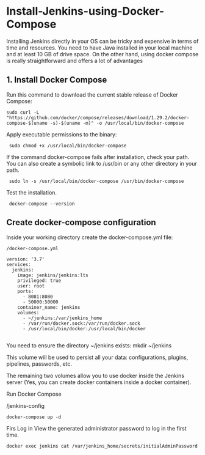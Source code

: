 # Install-Jenkins-using-Docker-Compose

Installing Jenkins directly in your OS can be tricky and expensive in terms of time and resources. You need to have Java installed in your local machine and at least 10 GB of drive space. On the other hand, using docker compose is really straightforward and offers a lot of advantages

## 1. Install Docker Compose

Run this command to download the current stable release of Docker Compose:
```
sudo curl -L "https://github.com/docker/compose/releases/download/1.29.2/docker-compose-$(uname -s)-$(uname -m)" -o /usr/local/bin/docker-compose
```
Apply executable permissions to the binary:
```
 sudo chmod +x /usr/local/bin/docker-compose
 ```
If the command docker-compose fails after installation, check your path. You can also create a symbolic link to /usr/bin or any other directory in your path.

```
 sudo ln -s /usr/local/bin/docker-compose /usr/bin/docker-compose
 ```
 Test the installation.
```
 docker-compose --version
 ```
 
 ## Create docker-compose configuration

Inside your working directory create the docker-compose.yml file:

```
/docker-compose.yml

version: '3.7'
services:
  jenkins:
    image: jenkins/jenkins:lts
    privileged: true
    user: root
    ports:
      - 8081:8080
      - 50000:50000
    container_name: jenkins
    volumes:
      - ~/jenkins:/var/jenkins_home
      - /var/run/docker.sock:/var/run/docker.sock
      - /usr/local/bin/docker:/usr/local/bin/docker
    
``` 

You need to ensure the directory ~/jenkins exists:
mkdir ~/jenkins

This volume will be used to persist all your data: configurations, plugins, pipelines, passwords, etc.

The remaining two volumes allow you to use docker inside the Jenkins server (Yes, you can create docker containers inside a docker container).

Run Docker Compose

/jenkins-config

```
docker-compose up -d
```    

Firs Log in
View the generated administrator password to log in the first time.
```
docker exec jenkins cat /var/jenkins_home/secrets/initialAdminPassword
```
